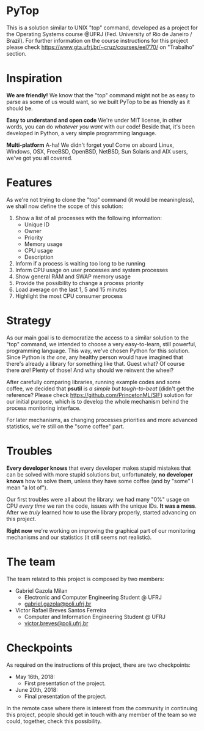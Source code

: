 # PyTop

This is a solution similar to UNIX "top" command, developed as a project for the Operating Systems course @UFRJ (Fed. University of Rio de Janeiro / Brazil). For further information on the course instructions for this project please check https://www.gta.ufrj.br/~cruz/courses/eel770/ on "Trabalho" section.

# Inspiration

**We are friendly!**
We know that the "top" command might not be as easy to parse as some of us would want, so we built PyTop to be as friendly as it should be.

**Easy to understand and open code**
We're under MIT license, in other words, you can do *whatever you want* with our code! Beside that, it's been developed in Python, a very simple programming language.

**Multi-platform**
A-ha! We didn't forget you! Come on aboard Linux, Windows, OSX, FreeBSD, OpenBSD, NetBSD, Sun Solaris and AIX users, we've got you all covered.

# Features
As we're not trying to clone the "top" command (it would be meaningless), we shall now define the scope of this solution:
1. Show a list of all processes with the following information:
	* Unique ID
	* Owner
	* Priority
	* Memory usage
	* CPU usage
	* Description
2. Inform if a process is waiting too long to be running
3. Inform CPU usage on user processes and system processes
4. Show general RAM and SWAP memory usage
5. Provide the possibility to change a process priority
6. Load average on the last 1, 5 and 15 minutes
7. Highlight the most CPU consumer process

# Strategy

As our main goal is to democratize the access to a similar solution to the "top" command, we intended to choose a very easy-to-learn, still powerful, programming language. This way, we've chosen Python for this solution. Since Python is *the one*, any healthy person would have imagined that there's already a library for something like that. Guest what? Of course there *are*! Plenty of those! And why should we reinvent the wheel?

After carefully comparing libraries, running example codes and some coffee, we decided that **psutil** is *a simple but tough-to-beat* (didn't get the reference? Please check https://github.com/PrincetonML/SIF) solution for our initial purpose, which is to develop the whole mechanism behind the process monitoring interface.

For later mechanisms, as changing processes priorities and more advanced statistics, we're still on the "some coffee" part.

# Troubles

**Every developer knows** that every developer makes stupid mistakes that can be solved with more stupid solutions but, unfortunately, **no developer knows** how to solve them, unless they have some coffee (and by "some" I mean "a lot of").

Our first troubles were all about the library: we had many "0%" usage on CPU *every time* we ran the code, issues with the unique IDs. **It was a mess**. After we *truly* learned how to use the library properly, started advancing on this project.

**Right now** we're working on improving the graphical part of our monitoring mechanisms and our statistics (it still seems not realistic).

# The team

The team related to this project is composed by two members:
 * Gabriel Gazola Milan
	 * Electronic and Computer Engineering Student @ UFRJ
	 * gabriel.gazola@poli.ufrj.br
 * Victor Rafael Breves Santos Ferreira
	 * Computer and Information Engineering Student @ UFRJ
	 * victor.breves@poli.ufrj.br

# Checkpoints

As required on the instructions of this project, there are two checkpoints:

 * May 16th, 2018:
	 * First presentation of the project.
* June 20th, 2018:
	* Final presentation of the project.

In the remote case where there is interest from the community in continuing this project, people should get in touch with any member of the team so we could, together, check this possibility.
